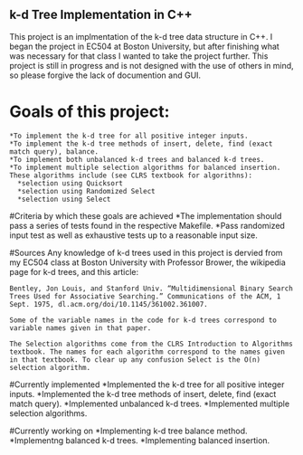## k-d Tree Implementation in C++

This project is an implmentation of the k-d tree data structure in C++. I began the project in EC504 at Boston University, but after finishing what was necessary for that class I wanted to take the project further. This project is still in progress and is not designed with the use of others in mind, so please forgive the lack of documention and GUI.

# Goals of this project:
    *To implement the k-d tree for all positive integer inputs.
    *To implement the k-d tree methods of insert, delete, find (exact match query), balance.
    *To implement both unbalanced k-d trees and balanced k-d trees.
    *To implement multiple selection algorithms for balanced insertion. These algorithms include (see CLRS textbook for algorithns):
      *selection using Quicksort
      *selection using Randomized Select
      *selection using Select

#Criteria by which these goals are achieved
    *The implementation should pass a series of tests found in the respective Makefile.
    *Pass randomized input test as well as exhaustive tests up to a reasonable input size.

#Sources
    Any knowledge of k-d trees used in this project is dervied from my EC504 class at Boston University with Professor Brower, the wikipedia page for k-d trees, and this article:

    Bentley, Jon Louis, and Stanford Univ. “Multidimensional Binary Search Trees Used for Associative Searching.” Communications of the ACM, 1 Sept. 1975, dl.acm.org/doi/10.1145/361002.361007.

    Some of the variable names in the code for k-d trees correspond to variable names given in that paper.

    The Selection algorithms come from the CLRS Introduction to Algorithms textbook. The names for each algorithm correspond to the names given in that textbook. To clear up any confusion Select is the O(n) selection algorithm.

#Currently implemented
    *Implemented the k-d tree for all positive integer inputs.
    *Implemented the k-d tree methods of insert, delete, find (exact match query).
    *Implemented unbalanced k-d trees.
    *Implemented multiple selection algorithms.

#Currently working on
    *Implementing k-d tree balance method.
    *Implementng balanced k-d trees.
    *Implementing balanced insertion.


